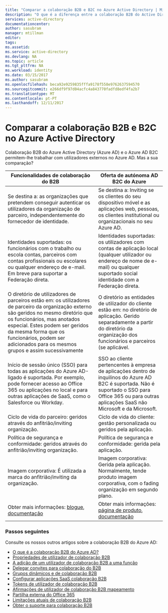 ```yaml
---
title: "Comparar a colaboração B2B e B2C no Azure Active Directory | Microsoft Docs"
description: "O que é a diferença entre a colaboração B2B do Active Directory do Azure e o Azure AD B2C?"
services: active-directory
documentationcenter: 
author: sasubram
manager: mtillman
editor: 
tags: 
ms.assetid: 
ms.service: active-directory
ms.devlang: NA
ms.topic: article
ms.tgt_pltfrm: NA
ms.workload: identity
ms.date: 03/15/2017
ms.author: sasubram
ms.openlocfilehash: beca92e9259835fffa9178f558e9762637594570
ms.sourcegitcommit: e266df9f97d04acfc4a843770fadfd8edf4fa2b7
ms.translationtype: MT
ms.contentlocale: pt-PT
ms.lasthandoff: 12/11/2017
---
```

# <a name="compare-b2b-collaboration-and-b2c-in-azure-active-directory"></a>Comparar a colaboração B2B e B2C no Azure Active Directory

Colaboração B2B do Azure Active Directory (Azure AD) e o Azure AD B2C permitem-lhe trabalhar com utilizadores externos no Azure AD. Mas a sua comparação?


Funcionalidades de colaboração do B2B |     Oferta de autónoma AD B2C do Azure
-------- | --------
Se destina a: as organizações que pretendem conseguir autenticar os utilizadores da organização de parceiro, independentemente do fornecedor de identidade. | Se destina a: Inviting se os clientes do seu dispositivo móvel e as aplicações web, pessoas, os clientes institutional ou organizacionais no seu Azure AD.
Identidades suportadas: os funcionários com o trabalho ou escola contas, parceiros com contas profissionais ou escolares ou qualquer endereço de e-mail. Em breve para suportar a Federação direta.  | Identidades suportadas: os utilizadores com contas de aplicação local (qualquer utilizador ou endereço de nome de e-mail) ou qualquer suportado social identidade com a Federação direta.
O diretório de utilizadores de parceiros estão em: os utilizadores de parceiro da organização externo são geridos no mesmo diretório que os funcionários, mas anotados especial. Estes podem ser geridos da mesma forma que os funcionários, podem ser adicionados para os mesmos grupos e assim sucessivamente  | O diretório as entidades de utilizador do cliente estão em: no diretório de aplicação. Gerido separadamente a partir do diretório da organização dos funcionários e parceiros (se aplicável.
Início de sessão único (SSO) para todas as aplicações do Azure AD-ligado é suportada. Por exemplo, pode fornecer acesso ao Office 365 ou aplicações no local e para outras aplicações de SaaS, como o Salesforce ou Workday.  |  SSO ao cliente pertencentes à empresa de aplicações dentro de inquilinos do Azure AD B2C é suportada. Não é suportado o SSO para Office 365 ou para outras aplicações SaaS não Microsoft e da Microsoft.
Ciclo de vida do parceiro: geridos através do anfitrião/inviting organização.  | Ciclo de vida do cliente: gestão personalizada ou geridos pela aplicação.
Política de segurança e conformidade: geridos através do anfitrião/inviting organização.  | Política de segurança e conformidade: gerida pela aplicação.
Imagem corporativa: É utilizada a marca do anfitrião/inviting da organização.  |    Imagem corporativa: Gerida pela aplicação. Normalmente, tende produto imagem corporativa, com o fading organização em segundo plano.
Obter mais informações: [blogue](https://blogs.technet.microsoft.com/enterprisemobility/2017/02/01/azure-ad-b2b-new-updates-make-cross-business-collab-easy/), [documentação](https://docs.microsoft.com/azure/active-directory/active-directory-b2b-what-is-azure-ad-b2b)  | Obter mais informações: [página de produto](https://azure.microsoft.com/en-us/services/active-directory-b2c/), [documentação](https://docs.microsoft.com/azure/active-directory-b2c/)


### <a name="next-steps"></a>Passos seguintes

Consulte os nossos outros artigos sobre a colaboração B2B do Azure AD:

* [O que é a colaboração B2B do Azure AD?](active-directory-b2b-what-is-azure-ad-b2b.md)
* [Propriedades de utilizador de colaboração B2B](active-directory-b2b-user-properties.md)
* [A adição de um utilizador de colaboração B2B a uma função](active-directory-b2b-add-guest-to-role.md)
* [Delegar convites para colaboração do B2B](active-directory-b2b-delegate-invitations.md)
* [Grupos dinâmicos e de colaboração B2B](active-directory-b2b-dynamic-groups.md)
* [Configurar aplicações SaaS colaboração B2B](active-directory-b2b-configure-saas-apps.md)
* [Tokens de utilizador de colaboração B2B](active-directory-b2b-user-token.md)
* [Afirmações de utilizador de colaboração B2B mapeamento](active-directory-b2b-claims-mapping.md)
* [Partilha externa do Office 365](active-directory-b2b-o365-external-user.md)
* [Limitações atuais de colaboração B2B](active-directory-b2b-current-limitations.md)
* [Obter o suporte para colaboração B2B](active-directory-b2b-support.md)
